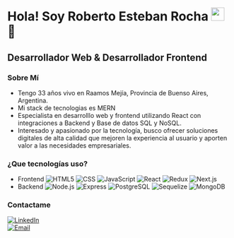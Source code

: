<h1>Hola! Soy Roberto Esteban Rocha <img src="https://raw.githubusercontent.com/iampavangandhi/iampavangandhi/master/gifs/Hi.gif" width="30px"> 🚀</h1>
<h2>Desarrollador Web & Desarrollador Frontend</h2>

### Sobre Mí 
- Tengo 33 años vivo en Raamos Mejía, Provincia de Buenso Aires, Argentina.
- Mi stack de tecnologias es MERN
- Especialista en desarrolllo web y frontend utilizando React con integraciones a Backend y Base de datos SQL y NoSQL.
- Interesado y apasionado por la tecnología, busco ofrecer soluciones digitales de alta calidad que mejoren la experiencia al usuario y aporten valor a las necesidades empresariales.

### ¿Que tecnologías uso?
- Frontend 
  ![HTML5](https://img.shields.io/badge/-HTML5-333333?style=flat&logo=HTML5)
  ![CSS](https://img.shields.io/badge/-CSS-333333?style=flat&logo=CSS3&logoColor=1572B6)
  ![JavaScript](https://img.shields.io/badge/-JavaScript-333333?style=flat&logo=javascript)
  ![React](https://img.shields.io/badge/-React-333333?style=flat&logo=react)
  ![Redux](https://img.shields.io/badge/-Redux-333333?style=flat&logo=redux)
  ![Next.js](https://img.shields.io/badge/-Next.js-333333?style=flat&logo=next.js)
- Backend 
  ![Node.js](https://img.shields.io/badge/-Node.js-333333?style=flat&logo=node.js)
  ![Express](https://img.shields.io/badge/-Express-333333?style=flat&logo=express)
  ![PostgreSQL](https://img.shields.io/badge/-PostgreSQL-333333?style=flat&logo=postgresql)
  ![Sequelize](https://img.shields.io/badge/-Sequelize-333333?style=flat&logo=sequelize)
  ![MongoDB](https://img.shields.io/badge/-MongoDB-333333?style=flat&logo=MongoDB)

### Contactame
<a href="https://www.linkedin.com/in/roberto-esteban-rocha/"><img alt="LinkedIn" src="https://img.shields.io/badge/LinkedIn-Roberto%20Rocha-blue?style=flat-square&logo=linkedin"></a>  
<a href="robertoestebanrocha91@gmail.com"><img alt="Email" src="https://img.shields.io/badge/Gmail-robertoestebanrocha91@gmail.com-blue?style=flat-square&logo=gmail"></a>  

<!--
**ElRobertRocha91/ElRobertRocha91** is a ✨ _special_ ✨ repository because its `README.md` (this file) appears on your GitHub profile.

Here are some ideas to get you started:

- 🔭 I’m currently working on ...
- 🌱 I’m currently learning ...
- 👯 I’m looking to collaborate on ...
- 🤔 I’m looking for help with ...
- 💬 Ask me about ...
- 📫 How to reach me: ...
- 😄 Pronouns: ...
- ⚡ Fun fact: ...
-->
